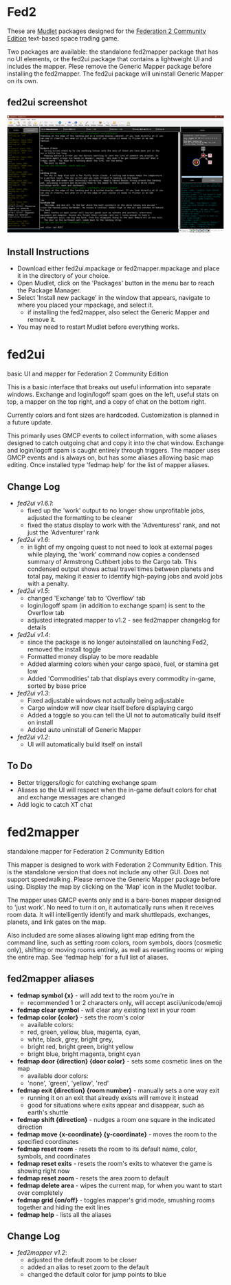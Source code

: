 # Fed2
These are [Mudlet](https://wiki.mudlet.org/w/Main_Page) packages designed for the [Federation 2 Community Edition](https://federation2.com) text-based space trading game.

Two packages are available: the standalone fed2mapper package that has no UI elements, or the fed2ui package that contains a lightweight UI and includes the mapper. Plese remove the Generic Mapper package before installing the fed2mapper. The fed2ui package will uninstall Generic Mapper on its own.

## fed2ui screenshot
![Screenshot of the v1.5 fed2ui interface](https://raw.githubusercontent.com/Ohmi02/Fed2/refs/heads/main/fed2ui_screenshot_v2.PNG)

## Install Instructions
- Download either fed2ui.mpackage or fed2mapper.mpackage and place it in the directory of your choice.
- Open Mudlet, click on the 'Packages' button in the menu bar to reach the Package Manager.
- Select 'Install new package' in the window that appears, navigate to where you placed your mpackage, and select it.
  + if installing the fed2mapper, also select the Generic Mapper and remove it.
- You may need to restart Mudlet before everything works.

# fed2ui
basic UI and mapper for Federation 2 Community Edition

This is a basic interface that breaks out useful information into separate windows. Exchange and login/logoff spam goes on the left, useful stats on top, a mapper on the top right, and a copy of chat on the bottom right.

Currently colors and font sizes are hardcoded. Customization is planned in a future update.

This primarily uses GMCP events to collect information, with some aliases designed to catch outgoing chat and copy it into the chat window. Exchange and login/logoff spam is caught entirely through triggers. The mapper uses GMCP events and is always on, but has some aliases allowing basic map editing. Once installed type 'fedmap help' for the list of mapper aliases.

## Change Log
- *fed2ui v1.6.1*:
  + fixed up the 'work' output to no longer show unprofitable jobs, adjusted the formatting to be cleaner
  + fixed the status display to work with the 'Adventuress' rank, and not just the 'Adventurer' rank
- *fed2ui v1.6*:
  + in light of my ongoing quest to not need to look at external pages while playing,
    the 'work' command now copies a condensed summary of Armstrong Cuthbert jobs to the Cargo tab.
    This condensed output shows actual travel times between planets and total pay, making it easier
    to identify high-paying jobs and avoid jobs with a penalty.
- *fed2ui v1.5*:
  + changed 'Exchange' tab to 'Overflow' tab
  + login/logoff spam (in addition to exchange spam) is sent to the Overflow tab
  + adjusted integrated mapper to v1.2 - see fed2mapper changelog for details
- *fed2ui v1.4*:
  + since the package is no longer autoinstalled on launching Fed2, removed the install toggle
  + Formatted money display to be more readable
  + Added alarming colors when your cargo space, fuel, or stamina get low
  + Added 'Commodities' tab that displays every commodity in-game, sorted by base price
- *fed2ui v1.3*:
  + Fixed adjustable windows not actually being adjustable
  + Cargo window will now clear itself before displaying cargo
  + Added a toggle so you can tell the UI not to automatically build itself on install
  + Added auto uninstall of Generic Mapper
- *fed2ui v1.2*:
  + UI will automatically build itself on install
 ## To Do
 - Better triggers/logic for catching exchange spam
 - Aliases so the UI will respect when the in-game default colors for chat and exchange messages are changed
 - Add logic to catch XT chat 

# fed2mapper
standalone mapper for Federation 2 Community Edition

This mapper is designed to work with Federation 2 Community Edition. This is the standalone version that does not include any other GUI. Does not support speedwalking. Please remove the Generic Mapper package before using. Display the map by clicking on the 'Map' icon in the Mudlet toolbar.

The mapper uses GMCP events only and is a bare-bones mapper designed to 'just work'. No need to turn it on, it automatically runs when it receives room data. It will intelligently identify and mark shuttlepads, exchanges, planets, and link gates on the map.

Also included are some aliases allowing light map editing from the command line, such as setting room colors, room symbols, doors (cosmetic only), shifting or moving rooms entirely, as well as resetting rooms or wiping the entire map. See 'fedmap help' for a full list of aliases.

## fed2mapper aliases
- **fedmap symbol {x}** - will add text to the room you're in
  + recommended 1 or 2 characters only, will accept ascii/unicode/emoji
- **fedmap clear symbol** - will clear any existing text in your room
- **fedmap color {color}** - sets the room's color
  + available colors:
  + red, green, yellow, blue, magenta, cyan,
  + white, black, grey, bright grey,
  + bright red, bright green, bright yellow
  + bright blue, bright magenta, bright cyan
- **fedmap door {direction} {door color}** - sets some cosmetic lines on the map
  + available door colors:
  + 'none', 'green', 'yellow', 'red'
- **fedmap exit {direction} {room number}** - manually sets a one way exit
  + running it on an exit that already exists will remove it instead
  + good for situations where exits appear and disappear, such as earth's shuttle
- **fedmap shift {direction}** - nudges a room one square in the indicated direction
- **fedmap move {x-coordinate} {y-coordinate}** - moves the room to the specified coordinates
- **fedmap reset room** - resets the room to its default name, color, symbols, and coordinates
- **fedmap reset exits** - resets the room's exits to whatever the game is showing right now
- **fedmap reset zoom** - resets the area zoom to default
- **fedmap delete area** - wipes the current map, for when you want to start over completely
- **fedmap grid {on/off}** - toggles mapper's grid mode, smushing rooms together and hiding the exit lines
- **fedmap help** - lists all the aliases
## Change Log
- *fed2mapper v1.2*:
  + adjusted the default zoom to be closer
  + added an alias to reset zoom to the default
  + changed the default color for jump points to blue
